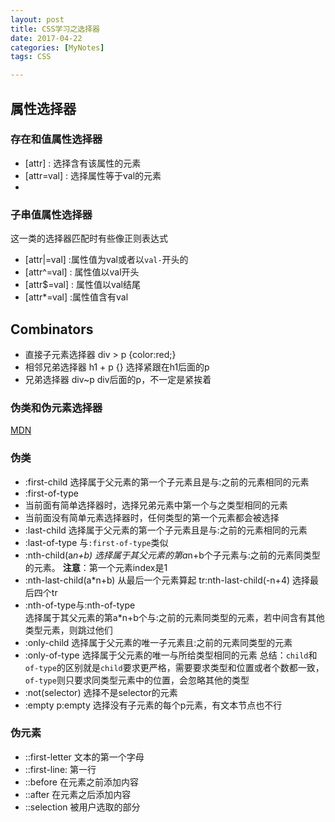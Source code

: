 ```yaml
---
layout: post
title: CSS学习之选择器
date: 2017-04-22
categories: [MyNotes]
tags: CSS

---
```



## 属性选择器
### 存在和值属性选择器
- [attr] : 选择含有该属性的元素
- [attr=val] : 选择属性等于val的元素
- [attr~=val]: 选择属性值中含有val并且val是以空格分割的多个值中的一个的元素，如含有多个类名中的一个

### 子串值属性选择器
这一类的选择器匹配时有些像正则表达式
- [attr|=val] :属性值为val或者以``val-``开头的
- [attr^=val] : 属性值以val开头
- [attr$=val] : 属性值以val结尾
- [attr*=val] :属性值含有val

## Combinators
- 直接子元素选择器
 div > p {color:red;}
- 相邻兄弟选择器
   h1 + p {} 选择紧跟在h1后面的p
- 兄弟选择器
	div~p div后面的p，不一定是紧挨着
   
### 伪类和伪元素选择器
[MDN](https://developer.mozilla.org/en-US/docs/Learn/CSS/Introduction_to_CSS/Pseudo-classes_and_pseudo-elements)
### 伪类
- :first-child 	选择属于父元素的第一个子元素且是与:之前的元素相同的元素
- :first-of-type  
 - 当前面有简单选择器时，选择兄弟元素中第一个与之类型相同的元素
 - 当前面没有简单元素选择器时，任何类型的第一个元素都会被选择
- :last-child 选择属于父元素的第一个子元素且是与:之前的元素相同的元素
- :last-of-type 与``:first-of-type``类似
- :nth-child(a*n+b)	选择属于其父元素的第a*n+b个子元素与:之前的元素同类型的元素。
	**注意**：第一个元素index是1
- :nth-last-child(a*n+b)  从最后一个元素算起
	tr:nth-last-child(-n+4) 选择最后四个tr
- :nth-of-type与:nth-of-type 	
	选择属于其父元素的第a*n+b个与:之前的元素同类型的元素，若中间含有其他类型元素，则跳过他们
- :only-child	选择属于父元素的唯一子元素且:之前的元素同类型的元素
- :only-of-type	选择属于父元素的唯一与所给类型相同的元素
总结：``child``和``of-type``的区别就是``child``要求更严格，需要要求类型和位置或者个数都一致，``of-type``则只要求同类型元素中的位置，会忽略其他的类型
- :not(selector)  选择不是selector的元素
- :empty   p:empty 选择没有子元素的每个p元素，有文本节点也不行

### 伪元素
- ::first-letter   文本的第一个字母
- ::first-line: 第一行
- ::before 在元素之前添加内容
- ::after  在元素之后添加内容
- ::selection 	被用户选取的部分

